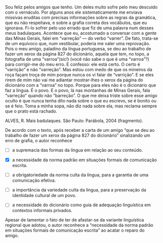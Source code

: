 

Sou feliz pelos amigos que tenho. Um deles muito sofre pelo meu descuido com o vernáculo. Por alguns anos ele sistematicamente me enviava missivas eruditas com precisas informações sobre as regras da gramática, que eu não respeitava, e sobre a grafia correta dos vocábulos, que eu ignorava. Fi-lo sofrer pelo uso errado que fiz de uma palavra num desses meus badulaques. Acontece que eu, acostumado a conversar com a gente das Minas Gerais, falei em “varreção” — do verbo “varrer”. De fato, trata-se de um equívoco que, num vestibular, poderia me valer uma reprovação. Pois o meu amigo, paladino da língua portuguesa, se deu ao trabalho de fazer um xerox da página 827 do dicionário, aquela que tem, no topo, a fotografia de uma “varroa”(sic!) (você não sabe o que é uma “varroa”?) para corrigir-me do meu erro. E confesso: ele está certo. O certo é “varrição” e não “varreção”. Mas estou com medo de que os mineiros da roça façam troça de mim porque nunca os vi falar de “varrição”. E se eles rirem de mim não vai me adiantar mostrar-lhes o xerox da página do dicionário com a “varroa” no topo. Porque para eles não é o dicionário que faz a língua. É o povo. E o povo, lá nas montanhas de Minas Gerais, fala “varreção” quando não “barreção”. O que me deixa triste sobre esse amigo oculto é que nunca tenha dito nada sobre o que eu escrevo, se é bonito ou se é feio. Toma a minha sopa, não diz nada sobre ela, mas reclama sempre que o prato está rachado.

ALVES, R. Mais badulaques. São Paulo: Parábola, 2004 (fragmento).

De acordo com o texto, após receber a carta de um amigo “que se deu ao trabalho de fazer um xerox da página 827 do dicionário” sinalizando um erro de grafia, o autor reconhece



- [ ] a supremacia das formas da língua em relação ao seu conteúdo.
- [x] a necessidade da norma padrão em situações formais de comunicação escrita.
- [ ] a obrigatoriedade da norma culta da língua, para a garantia de uma comunicação efetiva.
- [ ] a importância da variedade culta da língua, para a preservação da identidade cultural de um povo.
- [ ] a necessidade do dicionário como guia de adequação linguística em contextos informais privados.


Apesar de lamentar o fato de ter de afastar-se da variante linguística regional que adotou, o autor reconhece a “necessidade da norma padrão em situações formais de comunicação escrita” ao acatar o reparo do amigo.

        